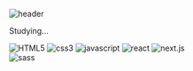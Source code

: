 ![header](https://capsule-render.vercel.app/api?type=wave&color=auto&height=200&section=header&text=Kwangmin's&fontSize=90)

Studying...

<img alt="HTML5"
     src ="https://img.shields.io/badge/HTML5-E34F26.svg?&style=for-the-badge&logo=HTML5&logoColor=white"/>
<img alt="css3"
     src ="https://img.shields.io/badge/CSS3-1572B6.svg?&style=for-the-badge&logo=CSS3&logoColor=white"/>
<img alt="javascript"
     src ="https://img.shields.io/badge/JavaScript-F7DF1E.svg?&style=for-the-badge&logo=JavaScript&logoColor=white"/>
<img alt="react"
     src ="https://img.shields.io/badge/React-61dafb.svg?&style=for-the-badge&logo=React&logoColor=white"/>
<img alt="next.js"
     src ="https://img.shields.io/badge/Next.js-000000.svg?&style=for-the-badge&logo=Next.js&logoColor=white"/>   
 <img alt="sass"
     src ="https://img.shields.io/badge/Sass-cc6699.svg?&style=for-the-badge&logo=Sass&logoColor=white"/>
